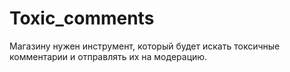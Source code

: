 # Toxic_comments
Магазину нужен инструмент, который будет искать токсичные комментарии и отправлять их на модерацию. 
